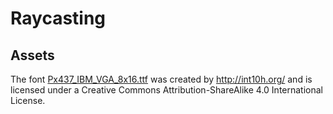 # Raycasting

## Assets

The font [Px437_IBM_VGA_8x16.ttf](assets%2Ffont%2FPx437_IBM_VGA_8x16.ttf) was created by http://int10h.org/ and is licensed under a Creative Commons
Attribution-ShareAlike 4.0 International License.